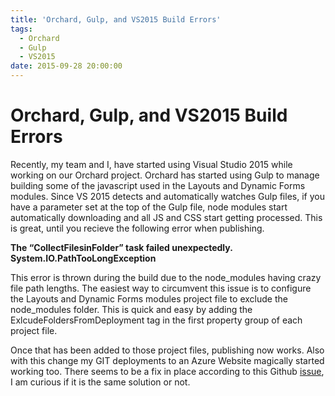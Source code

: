 ```yaml
---
title: 'Orchard, Gulp, and VS2015 Build Errors'
tags:
  - Orchard
  - Gulp
  - VS2015
date: 2015-09-28 20:00:00
---
```


# Orchard, Gulp, and VS2015 Build Errors

Recently, my team and I, have started using Visual Studio 2015 while working
on our Orchard project. Orchard has started using Gulp to manage building some
of the javascript used in the Layouts and Dynamic Forms modules. Since VS 2015
detects and automatically watches Gulp files, if you have a parameter set at the
top of the Gulp file, node modules start automatically downloading and all JS
and CSS start getting processed. This is great, until you recieve the following
error when publishing.

**The “CollectFilesinFolder” task failed unexpectedly. System.IO.PathTooLongException**

This error is thrown during the build due to the node_modules having crazy
file path lengths. The easiest way to circumvent this issue is to configure the
Layouts and Dynamic Forms modules project file to exclude the node_modules
folder.  This is quick and easy by adding the ExlcudeFoldersFromDeployment tag
in the first property group of each project file.

<script src="https://gist.github.com/phillipsj/ec49732c325b7de55d19.js">&amp;amp;amp;nbsp;</script>

Once that has been added to those project files, publishing now works. Also with
this change my GIT deployments to an Azure Website magically started working
too. There seems to be a fix in place according to this Github [issue](https://github.com/OrchardCMS/Orchard/issues/5649), I am curious
if it is the same solution or not.